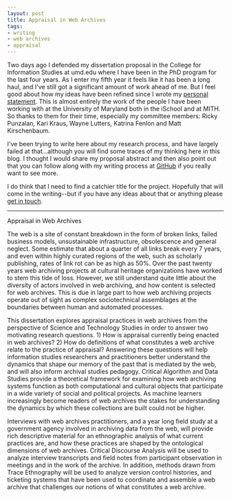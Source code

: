 ```yaml
---
layout: post
title: Appraisal in Web Archives
tags:
- writing
- web archives
- appraisal
---
```


Two days ago I defended my dissertation proposal in the College for Information
Studies at umd.edu where I have been in the PhD program for the last four years.
As I enter my fifth year it feels like it has been a long haul, and I've still
got a significant amount of work ahead of me. But I feel good about how my ideas
have been refined since I wrote my [personal
statement](https://inkdroid.org/2015/08/29/ischool/). This is almost entirely
the work of the people I have been working with at the University of Maryland
both in the iSchool and at MITH. So thanks to them for their time, especially my
committee members: Ricky Punzalan, Kari Kraus, Wayne Lutters, Katrina Fenlon and
Matt Kirschenbaum.

I've been trying to write here about my research process, and have largely
failed at that...although you will find some traces of my thinking here in this
blog. I thought I would share my proposal abstract and then also point out that
you can follow along with my writing process at
[GitHub](https://github.com/edsu/diss) if you really want to see more.

I do think that I need to find a catchier title for the project. Hopefully that
will come in the writing--but if you have any ideas about that or anything
please [get in touch](mailto:ehs@pobox.com).

---

Appraisal in Web Archives

The web is a site of constant breakdown in the form of broken links, failed
business models, unsustainable infrastructure, obsolescence and general neglect.
Some estimate that about a quarter of all links break every 7 years, and even
within highly curated regions of the web, such as scholarly publishing, rates of
link rot can be as high as 50%. Over the past twenty years web archiving
projects at cultural heritage organizations have worked to stem this tide of
loss. However, we still understand quite little about the diversity of actors
involved in web archiving, and how content is selected for web archives. This is
due in large part to how web archiving projects operate out of sight as complex
sociotechnical assemblages at the boundaries between human and automated
processes.

This dissertation explores appraisal practices in web archives from the
perspective of Science and Technology Studies in order to answer two motivating
research questions. 1) How is appraisal currently being enacted in web
archives? 2) How do definitions of what constitutes a web archive relate to the
practice of appraisal? Answering these questions will help information studies
researchers and practitioners better understand the dynamics that shape our
memory of the past that is mediated by the web, and will also inform archival
studies pedagogy. Critical Algorithm and Data Studies provide a theoretical
framework for examining how web archiving systems function as both
computational and cultural objects that participate in a wide variety of social
and political projects. As machine learners increasingly become readers of web
archives the stakes for understanding the dynamics by which these collections
are built could not be higher.

Interviews with web archives practitioners, and a year long field study at a
government agency involved in archiving data from the web, will provide rich
descriptive material for an ethnographic analysis of what current practices
are, and how these practices are shaped by the ontological dimensions of web
archives. Critical Discourse Analysis will be used to analyze interview
transcripts and field notes from participant observation in meetings and in the
work of the archive. In addition, methods drawn from Trace Ethnography will be
used to analyze version control histories, and ticketing systems that have been
used to coordinate and assemble a web archive that challenges our notions of
what constitutes a web archive.

